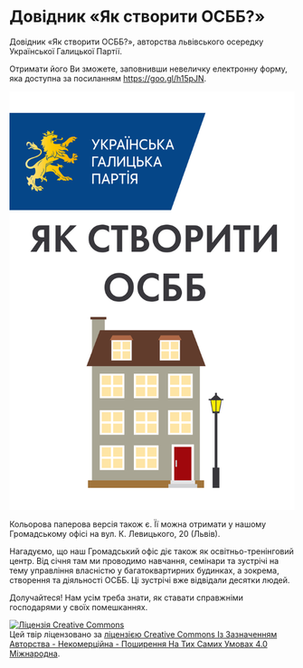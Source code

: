 # Довідник «Як створити ОСББ?»
Довідник «Як створити ОСББ?», авторства львівського осередку Української Галицької Партії. 

Отримати його Ви зможете, заповнивши невеличку електронну форму, яка доступна за посиланням https://goo.gl/h15pJN.

![Титульна сторінка довідника](images/osbb-guide-title.jpg "Як створити ОСББ?")

Кольорова паперова версія також є. Її можна отримати у нашому Громадському офісі на вул. К. Левицького, 20 (Львів).

Нагадуємо, що наш Громадський офіс діє також як освітньо-тренінговий центр. Від січня там ми проводимо навчання, семінари та зустрічі на тему управління власністю у багатоквартирних будинках, а зокрема, створення та діяльності ‪ОСББ. Ці зустрічі вже відвідали десятки людей.

Долучайтеся! Нам усім треба знати, як ставати справжніми господарями у своїх помешканнях.

<a rel="license" href="http://creativecommons.org/licenses/by-nc-sa/4.0/"><img alt="Ліцензія Creative Commons" style="border-width:0" src="https://i.creativecommons.org/l/by-nc-sa/4.0/88x31.png" /></a><br />Цей твір ліцензовано за <a rel="license" href="http://creativecommons.org/licenses/by-nc-sa/4.0/">ліцензією Creative Commons Із Зазначенням Авторства - Некомерційна - Поширення На Тих Самих Умовах 4.0 Міжнародна</a>.
